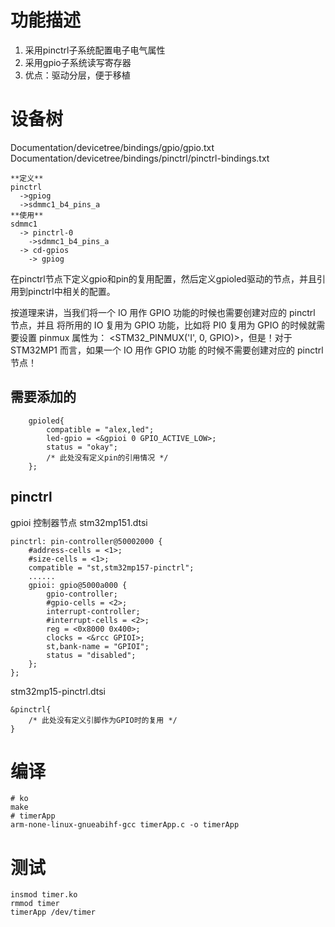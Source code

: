 # 功能描述
1. 采用pinctrl子系统配置电子电气属性
2. 采用gpio子系统读写寄存器
3. 优点：驱动分层，便于移植

# 设备树
Documentation/devicetree/bindings/gpio/gpio.txt
Documentation/devicetree/bindings/pinctrl/pinctrl-bindings.txt

```text
**定义**
pinctrl
  ->gpiog
  ->sdmmc1_b4_pins_a
**使用**
sdmmc1
  -> pinctrl-0 
    ->sdmmc1_b4_pins_a
  -> cd-gpios
    -> gpiog
```
在pinctrl节点下定义gpio和pin的复用配置，然后定义gpioled驱动的节点，并且引用到pinctrl中相关的配置。

按道理来讲，当我们将一个 IO 用作 GPIO 功能的时候也需要创建对应的 pinctrl 节点，并且
将所用的 IO 复用为 GPIO 功能，比如将 PI0 复用为 GPIO 的时候就需要设置 pinmux 属性为：
<STM32_PINMUX('I', 0, GPIO)>，但是！对于 STM32MP1 而言，如果一个 IO 用作 GPIO 功能
的时候不需要创建对应的 pinctrl 节点！

## 需要添加的
```dts
    gpioled{
        compatible = "alex,led";
        led-gpio = <&gpioi 0 GPIO_ACTIVE_LOW>;
        status = "okay";
        /* 此处没有定义pin的引用情况 */
    };
```
## pinctrl
gpioi 控制器节点 stm32mp151.dtsi
```dts
pinctrl: pin-controller@50002000 {
    #address-cells = <1>;
    #size-cells = <1>;
    compatible = "st,stm32mp157-pinctrl";
    ......
    gpioi: gpio@5000a000 {
        gpio-controller;
        #gpio-cells = <2>;
        interrupt-controller;
        #interrupt-cells = <2>;
        reg = <0x8000 0x400>;
        clocks = <&rcc GPIOI>;
        st,bank-name = "GPIOI";
        status = "disabled";
    };
};
```
stm32mp15-pinctrl.dtsi
```dts
&pinctrl{
    /* 此处没有定义引脚作为GPIO时的复用 */
}
```
# 编译
```shell
# ko
make
# timerApp
arm-none-linux-gnueabihf-gcc timerApp.c -o timerApp
```
# 测试
```shell
insmod timer.ko
rmmod timer
timerApp /dev/timer
```
